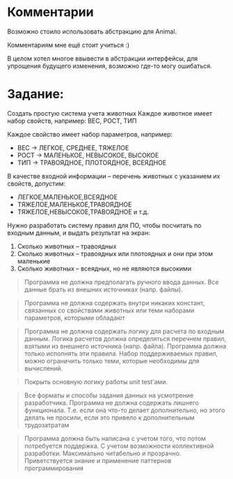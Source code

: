 # Комментарии
Возможно стоило использовать абстракцию для Animal.

Комментариям мне ещё стоит учиться :)

В целом хотел многое ввывести в абстракции интерфейсы, для упрощения будущего изменения, возможно где-то могу ошибаться.

# Задание:
Создать простую система учета животных
Каждое животное имеет набор свойств, например:
ВЕС, РОСТ, ТИП

Каждое свойство имеет набор параметров, например:
- ВЕС -> ЛЕГКОЕ, СРЕДНЕЕ, ТЯЖЕЛОЕ
- РОСТ -> МАЛЕНЬКОЕ, НЕВЫСОКОЕ, ВЫСОКОЕ
- ТИП -> ТРАВОЯДНОЕ, ПЛОТОЯДНОЕ, ВСЕЯДНОЕ

В качестве входной информации – перечень животных с указанием их свойств, допустим:
- ЛЕГКОЕ,МАЛЕНЬКОЕ,ВСЕЯДНОЕ
- ТЯЖЕЛОЕ,МАЛЕНЬКОЕ,ТРАВОЯДНОЕ
- ТЯЖЕЛОЕ,НЕВЫСОКОЕ,ТРАВОЯДНОЕ и т.д.

Нужно разработать систему правил для ПО, чтобы посчитать по входным данным, и выдать результат на экран:
1.  Сколько животных – травоядных
2.  Сколько животных – травоядных или плотоядных и они при этом маленькие
3.  Сколько животных – всеядных, но не являются высокими

> Программа не должна предполагать ручного ввода данных. Все данные брать из внешних источниках (напр. файлы). 

> Программа не должна содержать внутри никаких констант, связанных со свойствами животных или теми наборами параметров, которыми обладают

> Программа не должна содержать логику для расчета по входным данным. Логика расчетов должна определяться перечнем правил, взятыми из внешнего источника (напр. файла).
Программа должна только исполнять эти правила. Набор поддерживаемых правил, можно ограничить только теми, которые необходимы для  вычислений.

> Покрыть основную логику работы unit test'ами.

> Все форматы и способы задания данных на усмотрение разработчика. Программа не должна содержать лишнего функционала.
> Т.е. если она что-то делает дополнительно, но этого делать не просили, если это привело к дополнительным трудозатратам

> Программа должна быть написана с учетом того, что потом потребуется поддержка. С учетом возможности коллективной разработки.
> Максимально читабельно и прозрачно. Приветствуется знание и применение паттернов программирования
